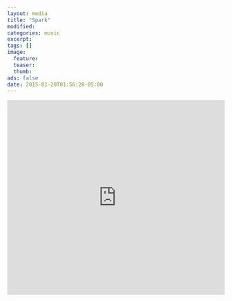 ```yaml
---
layout: media
title: "Spark"
modified:
categories: music
excerpt:
tags: []
image:
  feature:
  teaser:
  thumb:
ads: false
date: 2015-01-20T01:56:28-05:00
---
```


<iframe width="100%" height="450" scrolling="no" frameborder="no" src="https://w.soundcloud.com/player/?url=https%3A//api.soundcloud.com/tracks/186928538&amp;auto_play=true&amp;hide_related=false&amp;show_comments=true&amp;show_user=true&amp;show_reposts=false&amp;visual=true"></iframe>
